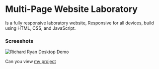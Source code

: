 # Multi-Page Website Laboratory
Is a fully responsive laboratory website,
Responsive for all devices, build using HTML, CSS, and JavaScript.


### Screeshots

![Richard Ryan Desktop Demo](./readme-images/desktop.png "Desktop Demo")

Can you view [my project](https://panchenkonaz.github.io/laboratory__website/)
